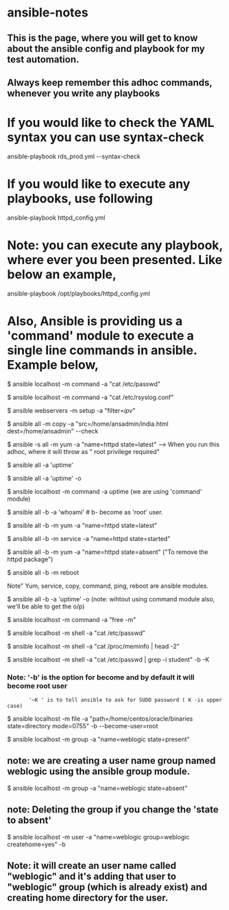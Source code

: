 # ansible-notes

## This is the page, where you will get to know about the ansible config and playbook for my test automation.

## Always keep remember this adhoc commands, whenever you write any playbooks

# If you would like to check the YAML syntax you can use syntax-check
ansible-playbook rds_prod.yml  --syntax-check
# If you would like to execute any playbooks, use following
ansible-playbook httpd_config.yml

# Note: you can execute any playbook, where ever you been presented. Like below an example,
ansible-playbook /opt/playbooks/httpd_config.yml

# Also, Ansible is providing us a 'command' module to execute a single line commands in ansible. Example below,

$ ansible localhost -m command -a "cat /etc/passwd"

$ ansible localhost -m command -a "cat /etc/rsyslog.conf"

$ ansible webservers -m setup -a "filter=*ipv*"

$ ansible all -m copy -a "src=/home/ansadmin/india.html dest=/home/ansadmin" --check

$ ansible -s all -m yum -a "name=httpd state=latest"  --> When you run this adhoc, where it will throw as " root privilege required"

$ ansible all -a 'uptime'

$ ansible all -a 'uptime' -o

$ ansible localhost -m command -a uptime  (we are using 'command' module)

$ ansible all -b -a 'whoami'    # b- become as 'root' user.

$ ansible all -b -m yum -a "name=httpd state=latest"

$ ansible all -b -m service -a "name=httpd state=started"

$ ansible all -b -m yum -a "name=httpd state=absent"  ("To remove the httpd package")

$ ansible all -b -m reboot

Note" Yum, service, copy, command, ping, reboot are ansible modules.

$ ansible all -b -a 'uptime' -o  (note: wihtout using command module also, we'll be able to get the o/p)

$ ansible localhost -m command -a "free -m"

$ ansible localhost -m shell -a "cat /etc/passwd"

$ ansible localhost -m shell -a "cat /proc/meminfo | head -2"

$ ansible localhost -m shell -a "cat /etc/passwd | grep -i student" -b -K  

### Note: '-b' is the option for become and by default it will become root user
           '–K ' is to tell ansible to ask for SUDO password ( K -is upper case)

$ ansible localhost -m file -a "path=/home/centos/oracle/binaries state=directory mode=0755" -b --become-user=root

$ ansible localhost -m group -a "name=weblogic state=present"

## note: we are creating a user name group named weblogic using the ansible group module.

$ ansible localhost  -m group -a "name=weblogic state=absent"

## note: Deleting the group if you change the 'state to absent'

$ ansible localhost -m user -a "name=weblogic group=weblogic createhome=yes" -b  

## Note: it will create an user name called "weblogic" and it's adding that user to "weblogic" group (which is already exist) and creating home directory for the user.











